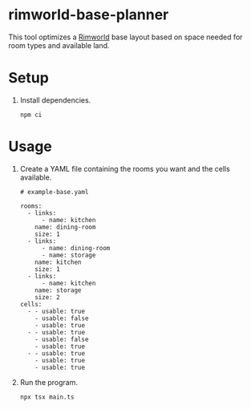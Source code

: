 # rimworld-base-planner
This tool optimizes a [Rimworld](https://rimworldgame.com/) base layout based on space needed for room types and available land.

# Setup

1. Install dependencies.
    ```
    npm ci
    ```

# Usage

1. Create a YAML file containing the rooms you want and the cells available.
    ```
    # example-base.yaml

    rooms:
      - links:
          - name: kitchen
        name: dining-room
        size: 1
      - links:
          - name: dining-room
          - name: storage
        name: kitchen
        size: 1
      - links:
          - name: kitchen
        name: storage
        size: 2
    cells:
      - - usable: true
        - usable: false
        - usable: true
      - - usable: true
        - usable: false
        - usable: true
      - - usable: true
        - usable: true
        - usable: true
    ```
1. Run the program.
    ```
    npx tsx main.ts
    ```
